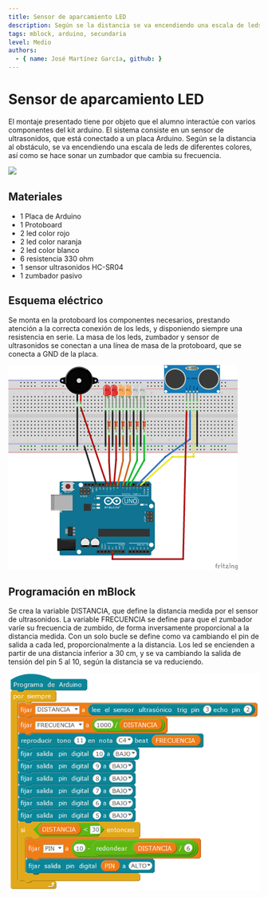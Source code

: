 ```yaml
---
title: Sensor de aparcamiento LED
description: Según se la distancia se va encendiendo una escala de leds de diferentes colores.
tags: mblock, arduino, secundaria
level: Medio
authors:
  - { name: José Martínez García, github: }
---
```


# Sensor de aparcamiento LED

El montaje presentado tiene por objeto que el alumno interactúe con varios componentes del kit arduino. El sistema consiste en un sensor de ultrasonidos, que está conectado a un placa Arduino. Según se la distancia al obstáculo, se va encendiendo una escala de leds de diferentes colores, así como se hace sonar un zumbador  que cambia su frecuencia.

![](practica.gif)

## Materiales

- 1 Placa de Arduino
- 1 Protoboard
- 2 led color rojo
- 2 led color naranja
- 2 led color blanco
- 6 resistencia 330 ohm
- 1 sensor ultrasonidos HC-SR04
- 1 zumbador pasivo

## Esquema eléctrico

Se monta en la protoboard los componentes necesarios, prestando atención a la correcta conexión de los leds, y disponiendo siempre una resistencia en serie. La masa de los leds, zumbador y sensor de ultrasonidos se conectan a una línea de masa de la protoboard, que se conecta a GND de la placa. 

![](fritzing.png)

## Programación en mBlock

Se crea la variable DISTANCIA, que define la distancia medida por el sensor de ultrasonidos. 
La variable FRECUENCIA se define para que el zumbador varíe su frecuencia de zumbido, de forma inversamente proporcional a la distancia medida.
Con un solo bucle se define como va cambiando el pin de salida a cada led, proporcionalmente a la distancia. Los led se encienden a partir de una distancia inferior a 30 cm, y se va cambiando la salida de tensión del pin 5 al 10, según la distancia se va reduciendo.

![](mblock.png)
